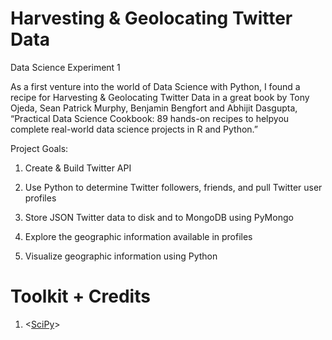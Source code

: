 # Harvesting & Geolocating Twitter Data 

Data Science Experiment 1

As a first venture into the world of Data Science with Python, I found
a recipe for Harvesting & Geolocating Twitter Data in a great book by
Tony Ojeda, Sean Patrick Murphy, Benjamin Bengfort and Abhijit
Dasgupta, “Practical Data Science Cookbook: 89 hands-on recipes to
helpyou complete real-world data science projects in R and Python.”

Project Goals:

1) Create & Build Twitter API 


2) Use Python to determine Twitter followers, friends, and pull Twitter user profiles 


3) Store JSON Twitter data to disk and to MongoDB using PyMongo


4) Explore the geographic information available in profiles 


5) Visualize geographic information using Python 


# Toolkit + Credits 

1. <[SciPy](#http://wwww.scipy.org/)>
